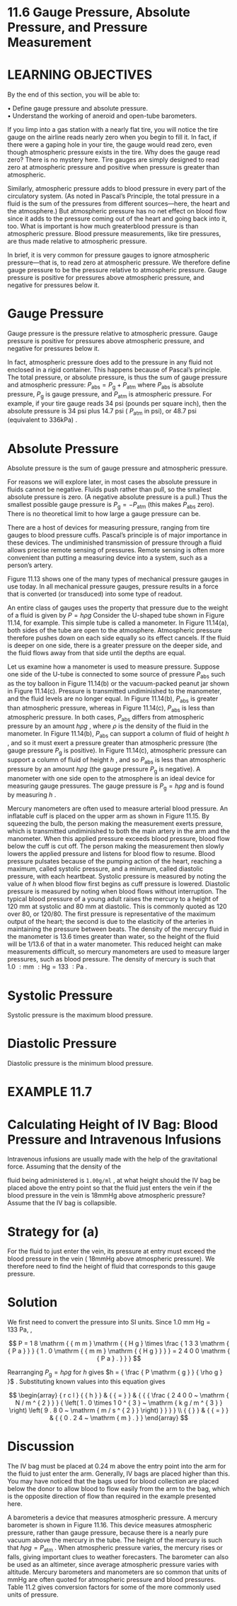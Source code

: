 # 11.6 Gauge Pressure, Absolute Pressure, and Pressure Measurement

# LEARNING OBJECTIVES

By the end of this section, you will be able to:

• Define gauge pressure and absolute pressure.   
• Understand the working of aneroid and open-tube barometers.

If you limp into a gas station with a nearly flat tire, you will notice the tire gauge on the airline reads nearly zero when you begin to fill it. In fact, if there were a gaping hole in your tire, the gauge would read zero, even though atmospheric pressure exists in the tire. Why does the gauge read zero? There is no mystery here. Tire gauges are simply designed to read zero at atmospheric pressure and positive when pressure is greater than atmospheric.

Similarly, atmospheric pressure adds to blood pressure in every part of the circulatory system. (As noted in Pascal’s Principle, the total pressure in a fluid is the sum of the pressures from different sources—here, the heart and the atmosphere.) But atmospheric pressure has no net effect on blood flow since it adds to the pressure coming out of the heart and going back into it, too. What is important is how much greaterblood pressure is than atmospheric pressure. Blood pressure measurements, like tire pressures, are thus made relative to atmospheric pressure.

In brief, it is very common for pressure gauges to ignore atmospheric pressure—that is, to read zero at atmospheric pressure. We therefore define gauge pressure to be the pressure relative to atmospheric pressure. Gauge pressure is positive for pressures above atmospheric pressure, and negative for pressures below it.

# Gauge Pressure

Gauge pressure is the pressure relative to atmospheric pressure. Gauge pressure is positive for pressures above atmospheric pressure, and negative for pressures below it.

In fact, atmospheric pressure does add to the pressure in any fluid not enclosed in a rigid container. This happens because of Pascal’s principle. The total pressure, or absolute pressure, is thus the sum of gauge pressure and atmospheric pressure: $P _ { \mathrm { a b s } } = P _ { \mathrm { g } } + P _ { \mathrm { a t m } }$ where $P _ { \mathrm { a b s } }$ is absolute pressure, $P _ { \mathrm { { g } } }$ is gauge pressure, and $P _ { \mathrm { a t m } }$ is atmospheric pressure. For example, if your tire gauge reads 34 psi (pounds per square inch), then the absolute pressure is 34 psi plus 14.7 psi ( $P _ { \mathrm { a t m } }$ in psi), or 48.7 psi (equivalent to $3 3 6 \mathsf { k P a } )$ .

# Absolute Pressure

Absolute pressure is the sum of gauge pressure and atmospheric pressure.

For reasons we will explore later, in most cases the absolute pressure in fluids cannot be negative. Fluids push rather than pull, so the smallest absolute pressure is zero. (A negative absolute pressure is a pull.) Thus the smallest possible gauge pressure is $P _ { \mathrm { { g } } } = - P _ { \mathrm { { a t m } } }$ (this makes $P _ { \mathrm { a b s } }$ zero). There is no theoretical limit to how large a gauge pressure can be.

There are a host of devices for measuring pressure, ranging from tire gauges to blood pressure cuffs. Pascal’s principle is of major importance in these devices. The undiminished transmission of pressure through a fluid allows precise remote sensing of pressures. Remote sensing is often more convenient than putting a measuring device into a system, such as a person’s artery.

Figure 11.13 shows one of the many types of mechanical pressure gauges in use today. In all mechanical pressure gauges, pressure results in a force that is converted (or transduced) into some type of readout.



An entire class of gauges uses the property that pressure due to the weight of a fluid is given by $P = h \rho g$ Consider the U-shaped tube shown in Figure 11.14, for example. This simple tube is called a manometer. In Figure 11.14(a), both sides of the tube are open to the atmosphere. Atmospheric pressure therefore pushes down on each side equally so its effect cancels. If the fluid is deeper on one side, there is a greater pressure on the deeper side, and the fluid flows away from that side until the depths are equal.

Let us examine how a manometer is used to measure pressure. Suppose one side of the U-tube is connected to some source of pressure $P _ { \mathrm { a b s } }$ such as the toy balloon in Figure 11.14(b) or the vacuum-packed peanut jar shown in Figure 11.14(c). Pressure is transmitted undiminished to the manometer, and the fluid levels are no longer equal. In Figure 11.14(b), $P _ { \mathrm { a b s } }$ is greater than atmospheric pressure, whereas in Figure 11.14(c), $P _ { \mathrm { a b s } }$ is less than atmospheric pressure. In both cases, $P _ { \mathrm { a b s } }$ differs from atmospheric pressure by an amount $h \rho g$ , where $\rho$ is the density of the fluid in the manometer. In Figure 11.14(b), $P _ { \mathrm { a b s } }$ can support a column of fluid of height $h$ , and so it must exert a pressure greater than atmospheric pressure (the gauge pressure $P _ { \mathrm { { g } } }$ is positive). In Figure 11.14(c), atmospheric pressure can support a column of fluid of height $h$ , and so $P _ { \mathrm { a b s } }$ is less than atmospheric pressure by an amount $h \rho g$ (the gauge pressure $P _ { \mathrm { { g } } }$ is negative). A manometer with one side open to the atmosphere is an ideal device for measuring gauge pressures. The gauge pressure is $P _ { \mathrm { { g } } } = h \rho g$ and is found by measuring $h$ .

Mercury manometers are often used to measure arterial blood pressure. An inflatable cuff is placed on the upper arm as shown in Figure 11.15. By squeezing the bulb, the person making the measurement exerts pressure, which is transmitted undiminished to both the main artery in the arm and the manometer. When this applied pressure exceeds blood pressure, blood flow below the cuff is cut off. The person making the measurement then slowly lowers the applied pressure and listens for blood flow to resume. Blood pressure pulsates because of the pumping action of the heart, reaching a maximum, called systolic pressure, and a minimum, called diastolic pressure, with each heartbeat. Systolic pressure is measured by noting the value of $h$ when blood flow first begins as cuff pressure is lowered. Diastolic pressure is measured by noting when blood flows without interruption. The typical blood pressure of a young adult raises the mercury to a height of $1 2 0 ~ \mathsf { m m }$ at systolic and $8 0 ~ \mathsf { m m }$ at diastolic. This is commonly quoted as 120 over 80, or 120/80. The first pressure is representative of the maximum output of the heart; the second is due to the elasticity of the arteries in maintaining the pressure between beats. The density of the mercury fluid in the manometer is 13.6 times greater than water, so the height of the fluid will be $\scriptscriptstyle { 1 / 1 3 . 6 }$ of that in a water manometer. This reduced height can make measurements difficult, so mercury manometers are used to measure larger pressures, such as blood pressure. The density of mercury is such that $1 . 0 \ : \mathrm { m m \ : H g } = 1 3 3 \ : \mathrm { P a }$ .



# Systolic Pressure

Systolic pressure is the maximum blood pressure.

# Diastolic Pressure

Diastolic pressure is the minimum blood pressure.

# EXAMPLE 11.7

# Calculating Height of IV Bag: Blood Pressure and Intravenous Infusions

Intravenous infusions are usually made with the help of the gravitational force. Assuming that the density of the

fluid being administered is $\mathtt { 1 . 0 0 \mathtt { g / m l } }$ , at what height should the IV bag be placed above the entry point so that the fluid just enters the vein if the blood pressure in the vein is $1 8 \mathsf { m m } \mathsf { H g }$ above atmospheric pressure? Assume that the IV bag is collapsible.

# Strategy for (a)

For the fluid to just enter the vein, its pressure at entry must exceed the blood pressure in the vein ( $1 8 \mathsf { m m } \mathsf { H g }$ above atmospheric pressure). We therefore need to find the height of fluid that corresponds to this gauge pressure.

# Solution

We first need to convert the pressure into SI units. Since $1 . 0 \mathrm { \ m m \ H g } = 1 3 3 \mathrm { \ P a } ,$ ,

$$
P = 1 8 \mathrm { { m m } \mathrm { { H g } \times \frac { 1 3 3 \mathrm { { P a } } } { 1 . 0 \mathrm { { m m } \mathrm { { H g } } } } = 2 4 0 0 \mathrm { { P a } . } } }
$$

Rearranging $P _ { \mathrm { { g } } } = h \rho g$ for $h$ gives $h = { \frac { P \mathrm { g } } { \rho g } }$ . Substituting known values into this equation gives

$$
\begin{array} { r c l } { { h } } & { { = } } & { { { \frac { 2 4 0 0 ~ \mathrm { N / m ^ { 2 } } } { \left( 1 . 0 \times 1 0 ^ { 3 } ~ \mathrm { k g / m ^ { 3 } } \right) \left( 9 . 8 0 ~ \mathrm { m / s ^ { 2 } } \right) } } } } \\ { { } } & { { = } } & { { 0 . 2 4 ~ \mathrm { m } . } } \end{array}
$$

# Discussion

The IV bag must be placed at $0 . 2 4 ~ \mathrm { m }$ above the entry point into the arm for the fluid to just enter the arm. Generally, IV bags are placed higher than this. You may have noticed that the bags used for blood collection are placed below the donor to allow blood to flow easily from the arm to the bag, which is the opposite direction of flow than required in the example presented here.

A barometeris a device that measures atmospheric pressure. A mercury barometer is shown in Figure 11.16. This device measures atmospheric pressure, rather than gauge pressure, because there is a nearly pure vacuum above the mercury in the tube. The height of the mercury is such that $h \rho g = P _ { \mathrm { a t m } }$ . When atmospheric pressure varies, the mercury rises or falls, giving important clues to weather forecasters. The barometer can also be used as an altimeter, since average atmospheric pressure varies with altitude. Mercury barometers and manometers are so common that units of $\mathsf { m m } \mathsf { H g }$ are often quoted for atmospheric pressure and blood pressures. Table 11.2 gives conversion factors for some of the more commonly used units of pressure.